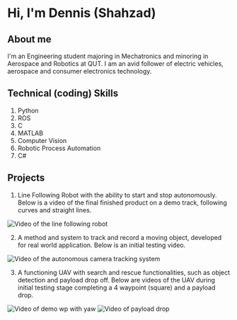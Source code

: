 # Hi, I'm Dennis (Shahzad)

## About me
I'm an Engineering student majoring in Mechatronics and minoring in Aerospace and Robotics at QUT. I am an avid follower of electric vehicles, aerospace and consumer electronics technology.

## Technical (coding) Skills
1. Python
2. ROS
3. C
4. MATLAB
5. Computer Vision
6. Robotic Process Automation
7. C#

## Projects
1. Line Following Robot with the ability to start and stop autonomously. Below is a video of the final finished product on a demo track, following curves and straight lines.

![Video of the line following robot](https://user-images.githubusercontent.com/82204937/133351095-cc6c7cf0-952c-488a-8517-e104df7c7dbb.gif)

2. A method and system to track and record a moving object, developed for real world application. Below is an initial testing video.

![Video of the autonomous camera tracking system](https://user-images.githubusercontent.com/82204937/133351410-7bbe5270-3132-4761-89e5-94ee3881aba4.gif)

3. A functioning UAV with search and rescue functionalities, such as object detection and payload drop off. Below are videos of the UAV during initial testing stage completing a 4 waypoint (square) and a payload drop.

![Video of demo wp with yaw](https://user-images.githubusercontent.com/82204937/133353098-8f8cad22-f0f1-4d08-9fce-d817eb6b7ed2.gif) ![Video of payload drop](https://user-images.githubusercontent.com/82204937/133352439-183a0451-b374-4b59-8c3b-b9022b47922d.gif)
